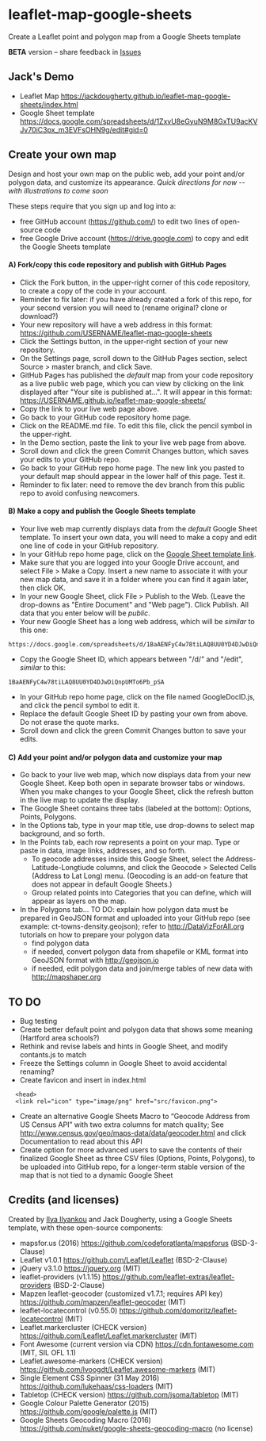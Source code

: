 # leaflet-map-google-sheets
Create a Leaflet point and polygon map from a Google Sheets template

**BETA** version – share feedback in [Issues](https://github.com/JackDougherty/leaflet-map-google-sheets/issues)

## Jack's Demo
- Leaflet Map https://jackdougherty.github.io/leaflet-map-google-sheets/index.html
- Google Sheet template https://docs.google.com/spreadsheets/d/1ZxvU8eGyuN9M8GxTU9acKVJv70iC3px_m3EVFsOHN9g/edit#gid=0

## Create your own map

Design and host your own map on the public web, add your point and/or polygon data, and customize its appearance. *Quick directions for now -- with illustrations to come soon*

These steps require that you sign up and log into a:
- free GitHub account (https://github.com/) to edit two lines of open-source code
- free Google Drive account (https://drive.google.com) to copy and edit the Google Sheets template

#### A) Fork/copy this code repository and publish with GitHub Pages
- Click the Fork button, in the upper-right corner of this code repository, to create a copy of the code in your account.
- Reminder to fix later: if you have already created a fork of this repo, for your second version you will need to (rename original? clone or download?)
- Your new repository will have a web address in this format: https://github.com/USERNAME/leaflet-map-google-sheets
- Click the Settings button, in the upper-right section of your new repository.
- On the Settings page, scroll down to the GitHub Pages section, select Source > master branch, and click Save.
- GitHub Pages has published the *default* map from your code repository as a live public web page, which you can view by clicking on the link displayed after "Your site is published at...". It will appear in this format: https://USERNAME.github.io/leaflet-map-google-sheets/
- Copy the link to your live web page above.
- Go back to your GitHub code repository home page.
- Click on the README.md file. To edit this file, click the pencil symbol in the upper-right.
- In the Demo section, paste the link to your live web page from above.
- Scroll down and click the green Commit Changes button, which saves your edits to your GitHub repo.
- Go back to your GitHub repo home page. The new link you pasted to your default map should appear in the lower half of this page. Test it.
- Reminder to fix later: need to remove the dev branch from this public repo to avoid confusing newcomers.

#### B) Make a copy and publish the Google Sheets template
- Your live web map currently displays data from the *default* Google Sheet template. To insert your own data, you will need to make a copy and edit one line of code in your GitHub repository.
- In your GitHub repo home page, click on the [Google Sheet template link]( https://docs.google.com/spreadsheets/d/1ZxvU8eGyuN9M8GxTU9acKVJv70iC3px_m3EVFsOHN9g/edit#gid=0).
- Make sure that you are logged into your Google Drive account, and select File > Make a Copy. Insert a new name to associate it with your new map data, and save it in a folder where you can find it again later, then click OK.
- In your new Google Sheet, click File > Publish to the Web. (Leave the drop-downs as "Entire Document" and "Web page"). Click Publish. All data that you enter below will be *public*.
- Your new Google Sheet has a long web address, which will be *similar* to this one:
```
https://docs.google.com/spreadsheets/d/1BaAENFyC4w78tiLAQ8UU0YD4DJwDiQnpUMTo6Pb_pSA/edit#gid=0
```
- Copy the Google Sheet ID, which appears between "/d/" and "/edit", *similar* to this:
```
1BaAENFyC4w78tiLAQ8UU0YD4DJwDiQnpUMTo6Pb_pSA
```
- In your GitHub repo home page, click on the file named GoogleDocID.js, and click the pencil symbol to edit it.
- Replace the default Google Sheet ID by pasting your own from above. Do not erase the quote marks.
- Scroll down and click the green Commit Changes button to save your edits.

#### C) Add your point and/or polygon data and customize your map
- Go back to your live web map, which now displays data from your new Google Sheet. Keep both open in separate browser tabs or windows. When you make changes to your Google Sheet, click the refresh button in the live map to update the display.
- The Google Sheet contains three tabs (labeled at the bottom): Options, Points, Polygons.
- In the Options tab, type in your map title, use drop-downs to select map background, and so forth.
- In the Points tab, each row represents a point on your map. Type or paste in data, image links, addresses, and so forth.
  - To geocode addresses inside this Google Sheet, select the Address-Latitude-Longtiude columns, and click the Geocode > Selected Cells (Address to Lat Long) menu. (Geocoding is an add-on feature that does not appear in default Google Sheets.)
  - Group related points into Categories that you can define, which will appear as layers on the map.
- In the Polygons tab... TO DO: explain how polygon data must be prepared in GeoJSON format and uploaded into your GitHub repo (see example: ct-towns-density.geojson); refer to http://DataVizForAll.org tutorials on how to prepare your polygon data
  - find polygon data
  - if needed, convert polygon data from shapefile or KML format into GeoJSON format with http://geojson.io
  - if needed, edit polygon data and join/merge tables of new data with http://mapshaper.org

## TO DO
- Bug testing
- Create better default point and polygon data that shows some meaning (Hartford area schools?)
- Rethink and revise labels and hints in Google Sheet, and modify contants.js to match
- Freeze the Settings column in Google Sheet to avoid accidental renaming?
- Create favicon and insert in index.html
```
  <head>
  <link rel="icon" type="image/png" href="src/favicon.png">
```
- Create an alternative Google Sheets Macro to “Geocode Address from US Census API” with two extra columns for match quality; See http://www.census.gov/geo/maps-data/data/geocoder.html and click Documentation to read about this API
- Create option for more advanced users to save the contents of their finalized Google Sheet as three CSV files (Options, Points, Polygons), to be uploaded into GitHub repo, for a longer-term stable version of the map that is not tied to a dynamic Google Sheet


## Credits (and licenses)
Created by [Ilya Ilyankou](https://github.com/ilyankou) and Jack Dougherty, using a Google Sheets template, with these open-source components:
- mapsfor.us (2016) https://github.com/codeforatlanta/mapsforus (BSD-3-Clause)
- Leaflet v1.0.1 https://github.com/Leaflet/Leaflet (BSD-2-Clause)
- jQuery v3.1.0 https://jquery.org (MIT)
- leaflet-providers (v1.1.15) https://github.com/leaflet-extras/leaflet-providers (BSD-2-Clause)
- Mapzen leaflet-geocoder (customized v1.7.1; requires API key) https://github.com/mapzen/leaflet-geocoder (MIT)
- leaflet-locatecontrol (v0.55.0) https://github.com/domoritz/leaflet-locatecontrol (MIT)
- Leaflet.markercluster (CHECK version) https://github.com/Leaflet/Leaflet.markercluster (MIT)
- Font Awesome (current version via CDN) https://cdn.fontawesome.com (MIT, SIL OFL 1.1)
- Leaflet.awesome-markers (CHECK version) https://github.com/lvoogdt/Leaflet.awesome-markers (MIT)
- Single Element CSS Spinner (31 May 2016) https://github.com/lukehaas/css-loaders (MIT)
- Tabletop (CHECK version) https://github.com/jsoma/tabletop (MIT)
- Google Colour Palette Generator (2015) https://github.com/google/palette.js (MIT)
- Google Sheets Geocoding Macro (2016) https://github.com/nuket/google-sheets-geocoding-macro (no license)
